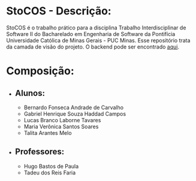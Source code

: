 # StoCOS - Descrição:
 StoCOS é o trabalho prático para a disciplina Trabalho Interdisciplinar de Software II do Bacharelado em Engenharia de Software da Pontifícia Universidade Católica de Minas Gerais - PUC Minas. Esse repositório trata da camada de visão do projeto. O backend pode ser encontrado [aqui].

# Composição:

- ## Alunos:
  - Bernardo Fonseca Andrade de Carvalho
  - Gabriel Henrique Souza Haddad Campos
  - Lucas Branco Laborne Tavares
  - Maria Verônica Santos Soares
  - Talita Arantes Melo

- ## Professores:
  - Hugo Bastos de Paula
  - Tadeu dos Reis Faria

[aqui]: https://github.com/lbltavares/Stocos-Server
